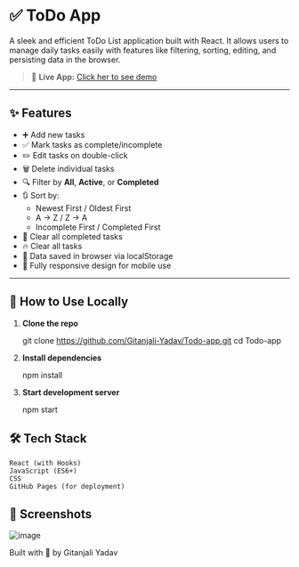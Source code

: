 # ✅ ToDo App

A sleek and efficient ToDo List application built with React. It allows users to manage daily tasks easily with features like filtering, sorting, editing, and persisting data in the browser.

> 🔗 **Live App:** [Click her to see demo](https://gitanjali-yadav.github.io/Todo-app)

---

## ✨ Features

- ➕ Add new tasks
- ✅ Mark tasks as complete/incomplete
- ✏️ Edit tasks on double-click
- 🗑️ Delete individual tasks
- 🔍 Filter by **All**, **Active**, or **Completed**
- 🔃 Sort by:
  - Newest First / Oldest First
  - A → Z / Z → A
  - Incomplete First / Completed First
- 🧹 Clear all completed tasks
- 🔥 Clear all tasks
- 💾 Data saved in browser via localStorage
- 📱 Fully responsive design for mobile use

---

## 🚀 How to Use Locally

1. **Clone the repo**

   git clone https://github.com/Gitanjali-Yadav/Todo-app.git
   cd Todo-app

2. **Install dependencies**
   
    npm install

3. **Start development server**

    npm start

## 🛠 Tech Stack
    React (with Hooks)
    JavaScript (ES6+)
    CSS
    GitHub Pages (for deployment)
## 📸 Screenshots
![image](https://github.com/user-attachments/assets/ff41ebe1-e504-4d8c-85c9-1ada1b8ae5eb)


Built with 💜 by Gitanjali Yadav
